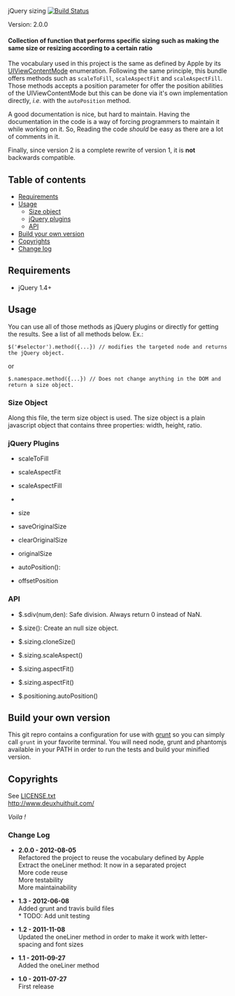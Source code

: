 ﻿jQuery sizing [![Build Status](https://secure.travis-ci.org/Solutions-Nitriques/jQuery-sizing.png?branch=dev2.0)](http://travis-ci.org/Solutions-Nitriques/jQuery-sizing)

Version: 2.0.0 

#### Collection of function that performs specific sizing such as making the same size or resizing according to a certain ratio

The vocabulary used in this project is the same as defined by Apple by its 
[UIViewContentMode](http://developer.apple.com/library/ios/#documentation/uikit/reference/UIView_Class/UIView/UIView.html) enumeration.
Following the same principle, this bundle offers methods such as `scaleToFill`, `scaleAspectFit` and `scaleAspectFill`.
Those methods accepts a position parameter for offer the position abilities of the UIViewContentMode but this can be
done via it's own implementation directly, *i.e.* with the `autoPosition` method.

A good documentation is nice, but hard to maintain. Having the documentation in the code is a way
of forcing programmers to maintain it while working on it. 
So, Reading the code *should* be easy as there are a lot of comments in it.

Finally, since version 2 is a complete rewrite of version 1, it is **not** backwards compatible.

## Table of contents

- [Requirements](#requirements)
- [Usage](#usage)
	- [Size object](#size-object)
	- [jQuery plugins](#jquery-plugins)
	- [API](#api)
- [Build your own version](#build-your-own-version)
- [Copyrights](#copyrights)
- [Change log](#change-log)

## Requirements

- jQuery 1.4+

## Usage

You can use all of those methods as jQuery plugins or directly for getting the results.
See a list of all methods below. Ex.:

	$('#selector').method({...}) // modifies the targeted node and returns the jQuery object.

or

	$.namespace.method({...}) // Does not change anything in the DOM and return a size object.

### Size Object

Along this file, the term size object is used. The size object is a plain javascript object
that contains three properties: width, height, ratio.
	
### jQuery Plugins
	
- scaleToFill
- scaleAspectFit
- scaleAspectFill
- 

- size

- saveOriginalSize
- clearOriginalSize
- originalSize

- autoPosition(): 
- offsetPosition	
	
### API

- $.sdiv(num,den): Safe division. Always return 0 instead of NaN.
- $.size(): Create an null size object.


- $.sizing.cloneSize()
- $.sizing.scaleAspect()
- $.sizing.aspectFit()
- $.sizing.aspectFit()

- $.positioning.autoPosition()

## Build your own version

This git repro contains a configuration for use with [grunt](https://github.com/cowboy/grunt)
so you can simply call `grunt` in your favorite terminal. You will need node, grunt and phantomjs 
available in your PATH in order to run the tests and build your minified version.

## Copyrights

See [LICENSE.txt](https://github.com/Solutions-Nitriques/jQuery-sizing/blob/master/LICENSE.txt)      
<http://www.deuxhuithuit.com/>

*Voila !*

### Change Log

- **2.0.0 - 2012-08-05**       
  Refactored the project to reuse the vocabulary defined by Apple    
  Extract the oneLiner method: It now in a separated project    
  More code reuse      
  More testability     
  More maintainability

- **1.3 - 2012-06-08**       
  Added grunt and travis build files      
  \* TODO: Add unit testing

- **1.2 - 2011-11-08**    
  Updated the oneLiner method in order to make it work with letter-spacing and font sizes

- **1.1 - 2011-09-27**    
  Added the oneLiner method

- **1.0 - 2011-07-27**    
  First release
  